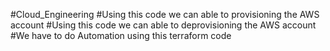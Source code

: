 #Cloud_Engineering
#Using this code we can able to provisioning the AWS account
#Using this code we can able to deprovisioning the AWS account
#We have to do Automation using this terraform code
